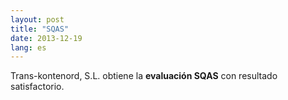 ```yaml
---
layout: post
title: "SQAS"
date: 2013-12-19
lang: es
---
```


Trans-kontenord, S.L. obtiene la **evaluación SQAS** con resultado satisfactorio.
